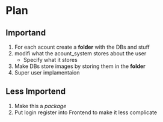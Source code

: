 # Plan

## Importand
1. For each acount create a **folder** with the DBs and stuff
2. modifi what the acount_system stores about the user
   - Specify what it stores
3. Make DBs store images by storing them in the **folder**
4. Super user implamentaion

## Less Importend
1. Make this a *package*
2. Put login register into Frontend to make it less complicate
